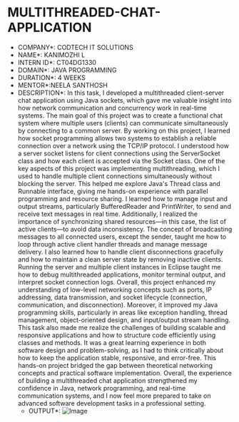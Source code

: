 # MULTITHREADED-CHAT-APPLICATION
* COMPANY*: CODTECH IT SOLUTIONS
* NAME*: KANIMOZHI L
* INTERN ID*: CT04DG1330
* DOMAIN*: JAVA PROGRAMMING
* DURATION*: 4 WEEKS
* MENTOR*:NEELA SANTHOSH
* DESCRIPTION*:
         In this task, I developed a multithreaded client-server chat application using Java sockets, which gave me valuable insight into how network communication and concurrency work in real-time systems. The main goal of this project was to create a functional chat system where multiple users (clients) can communicate simultaneously by connecting to a common server. By working on this project, I learned how socket programming allows two systems to establish a reliable connection over a network using the TCP/IP protocol. I understood how a server socket listens for client connections using the ServerSocket class and how each client is accepted via the Socket class. One of the key aspects of this project was implementing multithreading, which I used to handle multiple client connections simultaneously without blocking the server. This helped me explore Java's Thread class and Runnable interface, giving me hands-on experience with parallel programming and resource sharing. I learned how to manage input and output streams, particularly BufferedReader and PrintWriter, to send and receive text messages in real time. Additionally, I realized the importance of synchronizing shared resources—in this case, the list of active clients—to avoid data inconsistency. The concept of broadcasting messages to all connected users, except the sender, taught me how to loop through active client handler threads and manage message delivery. I also learned how to handle client disconnections gracefully and how to maintain a clean server state by removing inactive clients. Running the server and multiple client instances in Eclipse taught me how to debug multithreaded applications, monitor terminal output, and interpret socket connection logs. Overall, this project enhanced my understanding of low-level networking concepts such as ports, IP addressing, data transmission, and socket lifecycle (connection, communication, and disconnection). Moreover, it improved my Java programming skills, particularly in areas like exception handling, thread management, object-oriented design, and input/output stream handling. This task also made me realize the challenges of building scalable and responsive applications and how to structure code efficiently using classes and methods. It was a great learning experience in both software design and problem-solving, as I had to think critically about how to keep the application stable, responsive, and error-free. This hands-on project bridged the gap between theoretical networking concepts and practical software implementation. Overall, the experience of building a multithreaded chat application strengthened my confidence in Java, network programming, and real-time communication systems, and I now feel more prepared to take on advanced software development tasks in a professional setting.
  * OUTPUT*:
     ![Image](https://github.com/user-attachments/assets/c6412044-6c07-4f64-affb-d26613c2822a)
    
